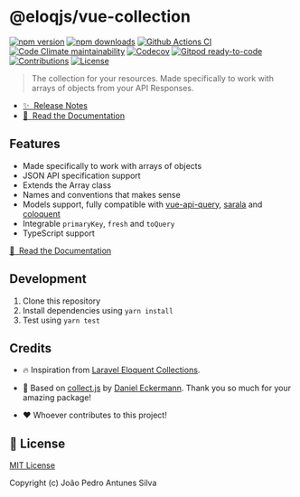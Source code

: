 # @eloqjs/vue-collection

[![npm version][npm-version-src]][npm-version-href]
[![npm downloads][npm-downloads-src]][npm-downloads-href]
[![Github Actions CI][github-actions-ci-src]][github-actions-ci-href]
[![Code Climate maintainability][code-climate-maintainability-src]][code-climate-maintainability-href]
[![Codecov][codecov-src]][codecov-href]
[![Gitpod ready-to-code][gitpod-src]][gitpod-href]
[![Contributions][contributions-src]][contributions-href]
[![License][license-src]][license-href]

> The collection for your resources. Made specifically to work with arrays of objects from your API Responses.

- [✨ &nbsp;Release Notes](https://collection.eloqjs.com/releases)
- [📖 &nbsp;Read the Documentation](https://collection.eloqjs.com)

## Features
- Made specifically to work with arrays of objects
- JSON API specification support
- Extends the Array class
- Names and conventions that makes sense
- Models support, fully compatible with [vue-api-query](https://github.com/robsontenorio/vue-api-query), 
  [sarala](https://github.com/milroyfraser/sarala/) and [coloquent](https://github.com/DavidDuwaer/Coloquent)
- Integrable `primaryKey`, `fresh` and `toQuery`
- TypeScript support

[📖 &nbsp;Read the Documentation](https://collection.eloqjs.com)

## Development

1. Clone this repository
2. Install dependencies using `yarn install`
3. Test using `yarn test`

## Credits

- 🔥 Inspiration from [Laravel Eloquent Collections](https://laravel.com/docs/eloquent-collections).

- 💎 Based on [collect.js](https://github.com/ecrmnn/collect.js) by [Daniel Eckermann](https://github.com/ecrmnn).
   Thank you so much for your amazing package!
   
- ❤️ Whoever contributes to this project!

## 📑 License

[MIT License](https://github.com/eloqjs/vue-collection/blob/dev/LICENSE.md)

Copyright (c) João Pedro Antunes Silva

<!-- Badges -->

[npm-version-src]: https://img.shields.io/npm/v/@eloqjs/vue-collection/latest.svg?logo=npm&style=flat-square
[npm-version-href]: https://npmjs.com/package/@eloqjs/vue-collection

[npm-downloads-src]: https://img.shields.io/npm/dt/@eloqjs/vue-collection.svg?logo=npm&style=flat-square
[npm-downloads-href]: https://npmjs.com/package/@eloqjs/vue-collection

[github-actions-ci-src]: https://img.shields.io/github/workflow/status/eloqjs/vue-collection/Test%20and%20Release?label=actions&logo=github&style=flat-square
[github-actions-ci-href]: https://github.com/eloqjs/vue-collection/actions?query=workflow%3ATest%20and%20Release

[code-climate-maintainability-src]: https://img.shields.io/codeclimate/maintainability/eloqjs/vue-collection?logo=code-climate&style=flat-square
[code-climate-maintainability-href]: https://codeclimate.com/github/eloqjs/vue-collection/maintainability

[codecov-src]: https://img.shields.io/codecov/c/github/eloqjs/vue-collection.svg?logo=codecov&style=flat-square
[codecov-href]: https://codecov.io/gh/eloqjs/vue-collection

[gitpod-src]: https://img.shields.io/badge/Gitpod-ready--to--code-blue?logo=gitpod&style=flat-square
[gitpod-href]: https://gitpod.io/#https://github.com/eloqjs/vue-collection

[contributions-src]: https://img.shields.io/badge/contributions-welcome-brightgreen.svg?style=flat-square
[contributions-href]: https://github.com/eloqjs/vue-collection/issues

[license-src]: https://img.shields.io/github/license/eloqjs/vue-collection?style=flat-square
[license-href]: https://github.com/eloqjs/vue-collection/blob/dev/LICENSE.md
